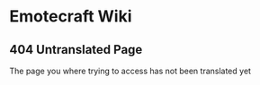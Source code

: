 # Emotecraft Wiki

## 404 Untranslated Page

The page you where trying to access has not been translated yet
